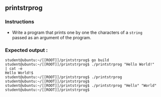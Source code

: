 ## printstrprog

### Instructions

- Write a program that prints one by one the characters of a `string` passed as an argument of the program.

### Expected output :

```console
student@ubuntu:~/[[ROOT]]/printstrprog$ go build
student@ubuntu:~/[[ROOT]]/printstrprog$ ./printstrprog "Hello World!" | cat -e
Hello World!$
student@ubuntu:~/[[ROOT]]/printstrprog$ ./printstrprog
student@ubuntu:~/[[ROOT]]/printstrprog$
student@ubuntu:~/[[ROOT]]/printstrprog$ ./printstrprog "Hello" "World"
student@ubuntu:~/[[ROOT]]/printstrprog$
```
